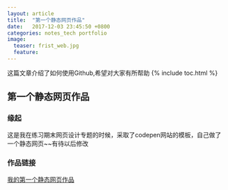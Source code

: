```yaml
---
layout: article
title:  "第一个静态网页作品"
date:   2017-12-03 23:45:50 +0800
categories: notes_tech portfolio
image:
  teaser: frist_web.jpg
  feature:
---
```

这篇文章介绍了如何使用Github,希望对大家有所帮助
{% include toc.html %}


## 第一个静态网页作品
### 缘起
这是我在练习期末网页设计专题的时候，采取了codepen网站的模板，自己做了一个静态网页~~有待以后修改
### 作品链接
[我的第一个静态网页作品](https://chenweishan.github.io/portfolio/Personal_blog/index.html)